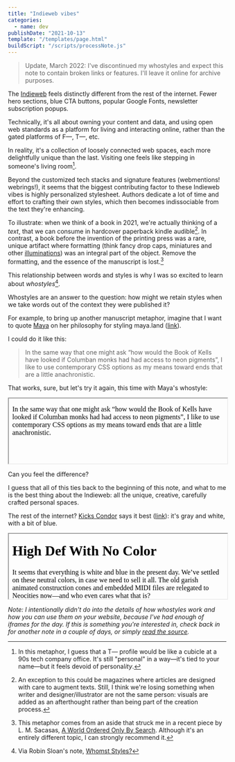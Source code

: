```yaml
---
title: "Indieweb vibes"
categories:
  - name: dev
publishDate: "2021-10-13"
template: "/templates/page.html"
buildScript: "/scripts/processNote.js"
---
```


> Update, March 2022: I've discontinued my whostyles and expect this note to contain broken links or features. I'll leave it online for archive purposes.

The [Indieweb](https://indieweb.org/) feels distinctly different from the rest of the internet. Fewer hero sections, blue CTA buttons, popular Google Fonts, newsletter subscription popups.

Technically, it's all about owning your content and data, and using open web standards as a platform for living and interacting online, rather than the gated platforms of F—, T—, etc.

In reality, it's a collection of loosely connected web spaces, each more delightfully unique than the last. Visiting one feels like stepping in someone's living room[^1].

Beyond the customized tech stacks and signature features (webmentions! webrings!), it seems that the biggest contributing factor to these Indieweb vibes is highly personalized stylesheet. Authors dedicate a lot of time and effort to crafting their own styles, which then becomes indissociable from the text they're enhancing.

To illustrate: when we think of a book in 2021, we're actually thinking of a _text_, that we can consume in hardcover paperback kindle audible[^2]. In contrast, a book before the invention of the printing press was a rare, unique artifact where formatting (think fancy drop caps, miniatures and other [illuminations](https://en.wikipedia.org/wiki/Illuminated_manuscript)) was an integral part of the object. Remove the formatting, and the essence of the manuscript is lost.[^3]

This relationship between words and styles is why I was so excited to learn about _whostyles_[^4].

Whostyles are an answer to the question: how might we retain styles when we take words out of the context they were published it?

For example, to bring up another manuscript metaphor, imagine that I want to quote [Maya](https://maya.land) on her philosophy for styling maya.land ([link](https://maya.land/technicalities/)).

I could do it like this:

> In the same way that one might ask “how would the Book of Kells have looked if Columban monks had had access to neon pigments”, I like to use contemporary CSS options as my means toward ends that are a little anachronistic.

That works, sure, but let's try it again, this time with Maya's whostyle:

<iframe
  width="100%"
  srcdoc="
  <html>
    <head>
      <link rel='stylesheet' href='https://maya.land/assets/whostyle.css' />
    </head>
    <body class='whostyle'>
      <p>In the same way that one might ask “how would the Book of Kells have looked if Columban monks had had access to neon pigments”, I like to use contemporary CSS options as my means toward ends that are a little anachronistic.</p>
    </body>
  </html>
  "
  onload="this.style.height=(Math.max(this.contentWindow.document.body.scrollHeight, this.contentWindow.document.documentElement.scrollHeight,this.contentWindow.document.body.offsetHeight, this.contentWindow.document.documentElement.offsetHeight,this.contentWindow.document.body.clientHeight, this.contentWindow.document.documentElement.clientHeight))+'px';"
></iframe>

Can you feel the difference?

I guess that all of this ties back to the beginning of this note, and what to me is the best thing about the Indieweb: all the unique, creative, carefully crafted personal spaces.

The rest of the internet? [Kicks Condor](https://www.kickscondor.com/) says it best ([link](https://www.kickscondor.com/things-we-left-in-the-old-web/)): it's gray and white, with a bit of blue.

<iframe
  width="100%"
  srcdoc="
  <html>
    <head>
      <link rel='stylesheet' href='https://www.kickscondor.com/css/whostyle.css' />
    </head>
    <body class='whostyle'>
      <h1>High Def With No Color</h1>
      <p>It seems that everything is white and blue in the present day. We’ve settled on these neutral colors, in case we need to sell it all. The old garish animated construction cones and embedded MIDI files are relegated to Neocities now—and who even cares what that is?</p>
      <p>When we post, we post a few words. A picture and a few words. Some gray words on white. With a little blue.</p>
    </body>
  </html>
  "
  onload="this.style.height=(Math.max(this.contentWindow.document.body.scrollHeight, this.contentWindow.document.documentElement.scrollHeight,this.contentWindow.document.body.offsetHeight, this.contentWindow.document.documentElement.offsetHeight,this.contentWindow.document.body.clientHeight, this.contentWindow.document.documentElement.clientHeight))+'px';"
></iframe>

_Note: I intentionally didn't do into the details of how whostyles work and how you can use them on your website, because I've had enough of iframes for the day. If this is something you're interested in, check back in for another note in a couple of days, or simply [read the source](https://github.com/robinmetral/website)._

[^1]: In this metaphor, I guess that a T— profile would be like a cubicle at a 90s tech company office. It's still "personal" in a way—it's tied to your name—but it feels devoid of personal*ity*.
[^2]: An exception to this could be magazines where articles are designed with care to augment texts. Still, I think we're losing something when writer and designer/illustrator are not the same person: visuals are added as an afterthought rather than being part of the creation process.
[^3]: This metaphor comes from an aside that struck me in a recent piece by L. M. Sacasas, [A World Ordered Only By Search](https://theconvivialsociety.substack.com/p/a-world-ordered-only-by-search). Although it's an entirely different topic, I can strongly recommend it.
[^4]: Via Robin Sloan's note, [Whomst Styles?](https://www.robinsloan.com/notes/whomst-styles/)

